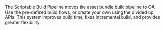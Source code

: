 The Scriptable Build Pipeline moves the asset bundle build pipeline to C#.  Use the pre-defined build flows, or create your own using the divided up APIs.  This system improves build time, fixes incremental build, and provides greater flexibility.
